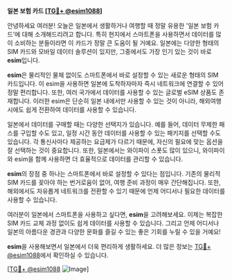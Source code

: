 **일본 보험 카드 [[TG💪+ @esim1088](https://t.me/s/esim1088)]**

안녕하세요 여러분! 오늘은 일본에서 생활하거나 여행할 때 정말 유용한 '일본 보험 카드'에 대해 소개해드리려고 합니다. 특히 현지에서 스마트폰을 사용하면서 데이터를 많이 소비하는 분들이라면 이 카드가 정말 큰 도움이 될 거예요. 일본에는 다양한 형태의 SIM 카드와 모바일 데이터 솔루션이 있지만, 그중에서도 가장 인기 있는 것이 바로 **esim**입니다.

**esim**은 물리적인 물체 없이도 스마트폰에서 바로 설정할 수 있는 새로운 형태의 SIM 카드입니다. 이 esim을 사용하면 일본에 도착하자마자 즉시 네트워크에 연결할 수 있어 정말 편리합니다. 또한, 여러 국가에서 데이터를 사용할 수 있는 글로벌 eSIM 상품도 존재합니다. 이러한 esim은 단순히 일본 내에서만 사용할 수 있는 것이 아니라, 해외여행 시에도 쉽게 전환하여 데이터를 사용할 수 있습니다.

일본에서 데이터를 구매할 때는 다양한 선택지가 있습니다. 예를 들어, 데이터 무제한 패스를 구입할 수도 있고, 일정 시간 동안 데이터를 사용할 수 있는 패키지를 선택할 수도 있습니다. 각 통신사마다 제공하는 요금제가 다르기 때문에, 자신의 필요에 맞는 옵션을 잘 선택하는 것이 중요합니다. 또한, 일본에서는 와이파이 스폿도 많이 있으니, 와이파이와 esim을 함께 사용하면 더 효율적으로 데이터를 관리할 수 있습니다.

**esim**의 장점 중 하나는 스마트폰에서 바로 설정할 수 있다는 점입니다. 기존의 물리적 SIM 카드를 꽂아야 하는 번거로움이 없어, 여행 준비 과정이 매우 간단해집니다. 또한, 해외에서도 자유롭게 네트워크를 전환할 수 있기 때문에 언제 어디서나 필요한 데이터를 사용할 수 있습니다.

여러분이 일본에서 스마트폰을 사용하고 싶다면, **esim**을 고려해보세요. 이제는 복잡한 SIM 카드 교체 과정 없이도 쉽게 데이터를 사용할 수 있습니다. 그리고 언제 어디서나 일본의 아름다운 경관과 다양한 문화를 즐길 수 있는 좋은 기회를 누릴 수 있을 거예요!

**esim**을 사용해보면서 일본에서 더욱 편리하게 생활하세요. 더 많은 정보는 [TG💪+ @esim1088](https://t.me/s/esim1088)에서 확인하실 수 있습니다.

[[TG💪+ @esim1088](https://t.me/s/esim1088) ![Image](https://i.postimg.cc/Y0z9fWf4/image.png)]